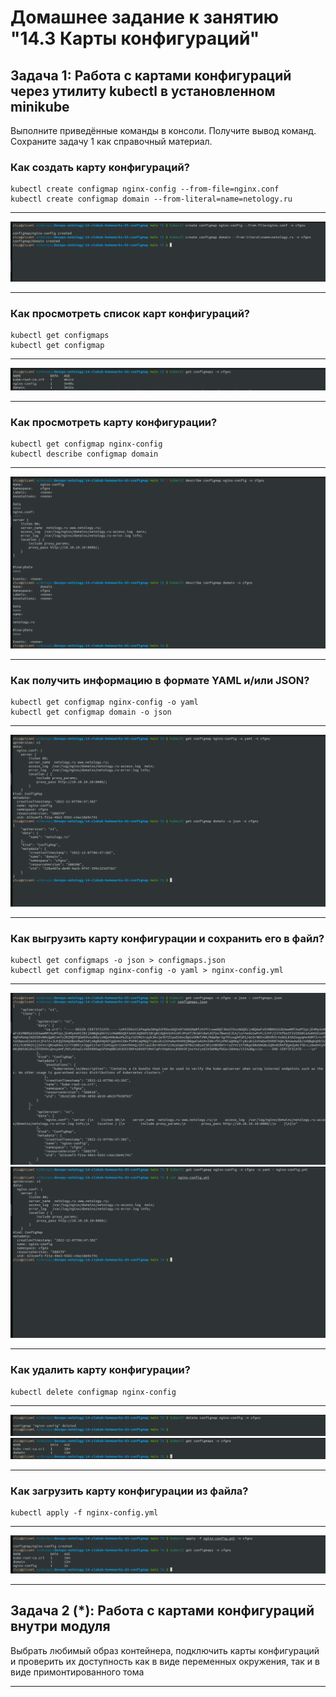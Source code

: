 # Домашнее задание к занятию "14.3 Карты конфигураций"

## Задача 1: Работа с картами конфигураций через утилиту kubectl в установленном minikube

Выполните приведённые команды в консоли. Получите вывод команд. Сохраните
задачу 1 как справочный материал.

### Как создать карту конфигураций?

```
kubectl create configmap nginx-config --from-file=nginx.conf
kubectl create configmap domain --from-literal=name=netology.ru
```

---

![pic01](https://github.com/arhipovea/devops-netology/blob/main/14-clokub-homeworks-03-configmap/assets/pic01.png)

---

### Как просмотреть список карт конфигураций?

```
kubectl get configmaps
kubectl get configmap
```

---

![pic02](https://github.com/arhipovea/devops-netology/blob/main/14-clokub-homeworks-03-configmap/assets/pic02.png)

---

### Как просмотреть карту конфигурации?

```
kubectl get configmap nginx-config
kubectl describe configmap domain
```

---

![pic03](https://github.com/arhipovea/devops-netology/blob/main/14-clokub-homeworks-03-configmap/assets/pic03.png)

---

### Как получить информацию в формате YAML и/или JSON?

```
kubectl get configmap nginx-config -o yaml
kubectl get configmap domain -o json
```

---

![pic04](https://github.com/arhipovea/devops-netology/blob/main/14-clokub-homeworks-03-configmap/assets/pic04.png)

---

### Как выгрузить карту конфигурации и сохранить его в файл?

```
kubectl get configmaps -o json > configmaps.json
kubectl get configmap nginx-config -o yaml > nginx-config.yml
```

---

![pic05](https://github.com/arhipovea/devops-netology/blob/main/14-clokub-homeworks-03-configmap/assets/pic05.png)
![pic06](https://github.com/arhipovea/devops-netology/blob/main/14-clokub-homeworks-03-configmap/assets/pic06.png)

---

### Как удалить карту конфигурации?

```
kubectl delete configmap nginx-config
```

---

![pic07](https://github.com/arhipovea/devops-netology/blob/main/14-clokub-homeworks-03-configmap/assets/pic07.png)
![pic08](https://github.com/arhipovea/devops-netology/blob/main/14-clokub-homeworks-03-configmap/assets/pic08.png)

---

### Как загрузить карту конфигурации из файла?

```
kubectl apply -f nginx-config.yml
```

---

![pic09](https://github.com/arhipovea/devops-netology/blob/main/14-clokub-homeworks-03-configmap/assets/pic09.png)

---

## Задача 2 (*): Работа с картами конфигураций внутри модуля

Выбрать любимый образ контейнера, подключить карты конфигураций и проверить
их доступность как в виде переменных окружения, так и в виде примонтированного
тома

---